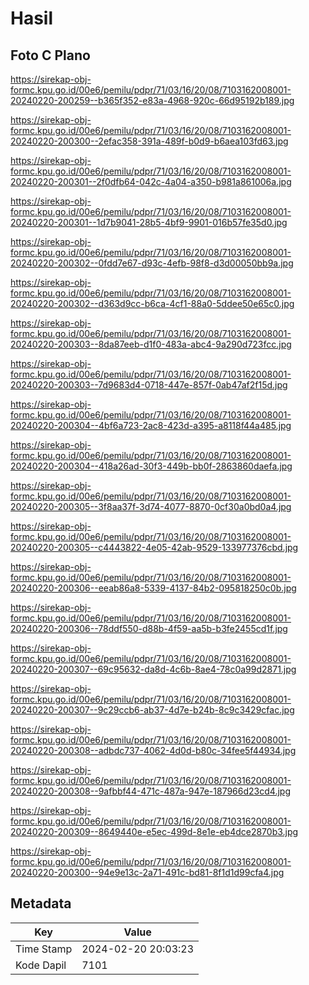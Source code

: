 # Hasil

## Foto C Plano

https://sirekap-obj-formc.kpu.go.id/00e6/pemilu/pdpr/71/03/16/20/08/7103162008001-20240220-200259--b365f352-e83a-4968-920c-66d95192b189.jpg

https://sirekap-obj-formc.kpu.go.id/00e6/pemilu/pdpr/71/03/16/20/08/7103162008001-20240220-200300--2efac358-391a-489f-b0d9-b6aea103fd63.jpg

https://sirekap-obj-formc.kpu.go.id/00e6/pemilu/pdpr/71/03/16/20/08/7103162008001-20240220-200301--2f0dfb64-042c-4a04-a350-b981a861006a.jpg

https://sirekap-obj-formc.kpu.go.id/00e6/pemilu/pdpr/71/03/16/20/08/7103162008001-20240220-200301--1d7b9041-28b5-4bf9-9901-016b57fe35d0.jpg

https://sirekap-obj-formc.kpu.go.id/00e6/pemilu/pdpr/71/03/16/20/08/7103162008001-20240220-200302--0fdd7e67-d93c-4efb-98f8-d3d00050bb9a.jpg

https://sirekap-obj-formc.kpu.go.id/00e6/pemilu/pdpr/71/03/16/20/08/7103162008001-20240220-200302--d363d9cc-b6ca-4cf1-88a0-5ddee50e65c0.jpg

https://sirekap-obj-formc.kpu.go.id/00e6/pemilu/pdpr/71/03/16/20/08/7103162008001-20240220-200303--8da87eeb-d1f0-483a-abc4-9a290d723fcc.jpg

https://sirekap-obj-formc.kpu.go.id/00e6/pemilu/pdpr/71/03/16/20/08/7103162008001-20240220-200303--7d9683d4-0718-447e-857f-0ab47af2f15d.jpg

https://sirekap-obj-formc.kpu.go.id/00e6/pemilu/pdpr/71/03/16/20/08/7103162008001-20240220-200304--4bf6a723-2ac8-423d-a395-a8118f44a485.jpg

https://sirekap-obj-formc.kpu.go.id/00e6/pemilu/pdpr/71/03/16/20/08/7103162008001-20240220-200304--418a26ad-30f3-449b-bb0f-2863860daefa.jpg

https://sirekap-obj-formc.kpu.go.id/00e6/pemilu/pdpr/71/03/16/20/08/7103162008001-20240220-200305--3f8aa37f-3d74-4077-8870-0cf30a0bd0a4.jpg

https://sirekap-obj-formc.kpu.go.id/00e6/pemilu/pdpr/71/03/16/20/08/7103162008001-20240220-200305--c4443822-4e05-42ab-9529-133977376cbd.jpg

https://sirekap-obj-formc.kpu.go.id/00e6/pemilu/pdpr/71/03/16/20/08/7103162008001-20240220-200306--eeab86a8-5339-4137-84b2-095818250c0b.jpg

https://sirekap-obj-formc.kpu.go.id/00e6/pemilu/pdpr/71/03/16/20/08/7103162008001-20240220-200306--78ddf550-d88b-4f59-aa5b-b3fe2455cd1f.jpg

https://sirekap-obj-formc.kpu.go.id/00e6/pemilu/pdpr/71/03/16/20/08/7103162008001-20240220-200307--69c95632-da8d-4c6b-8ae4-78c0a99d2871.jpg

https://sirekap-obj-formc.kpu.go.id/00e6/pemilu/pdpr/71/03/16/20/08/7103162008001-20240220-200307--9c29ccb6-ab37-4d7e-b24b-8c9c3429cfac.jpg

https://sirekap-obj-formc.kpu.go.id/00e6/pemilu/pdpr/71/03/16/20/08/7103162008001-20240220-200308--adbdc737-4062-4d0d-b80c-34fee5f44934.jpg

https://sirekap-obj-formc.kpu.go.id/00e6/pemilu/pdpr/71/03/16/20/08/7103162008001-20240220-200308--9afbbf44-471c-487a-947e-187966d23cd4.jpg

https://sirekap-obj-formc.kpu.go.id/00e6/pemilu/pdpr/71/03/16/20/08/7103162008001-20240220-200309--8649440e-e5ec-499d-8e1e-eb4dce2870b3.jpg

https://sirekap-obj-formc.kpu.go.id/00e6/pemilu/pdpr/71/03/16/20/08/7103162008001-20240220-200300--94e9e13c-2a71-491c-bd81-8f1d1d99cfa4.jpg


## Metadata

| Key        | Value               |
| ---------- | ------------------- |
| Time Stamp | 2024-02-20 20:03:23 |
| Kode Dapil | 7101                |



